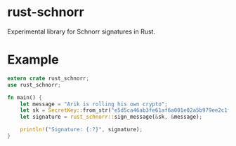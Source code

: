# rust-schnorr

Experimental library for Schnorr signatures in Rust.

# Example

```rust
extern crate rust_schnorr;
use rust_schnorr;

fn main() {
    let message = "Arik is rolling his own crypto";
    let sk = SecretKey::from_str("e5d5ca46ab3fe61af6a001e02a5b979ee2c1f205c94804dd575aa6134de43ab3").unwrap();
    let signature = rust_schnorr::sign_message(&sk, &message);

    println!("Signature: {:?}", signature);
}
```
